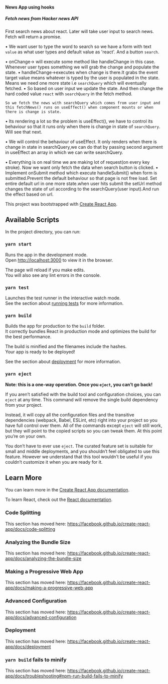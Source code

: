 #### News App using hooks

##### Fetch news from Hacker news API

First search news about react. Later will take user input to search news.
Fetch will return a promise.

• We want user to type the word to search so we have a form with text `value` as what user types and default value as 'react'. And a button `search`.

• onChange-> will execute some method like handleChange in this case. Whenever user types something we will grab the change and populate the state.
• handleChange->executes when change is there.It grabs the event target value means whatever is typed by the user is populated in the state. Means we need one more state i.e `searchQuery` which will eventually fetched.
• So based on user input we update the state. And then change the hard coded value `react` with `searchQuery` in the fetch method.

`So we fetch the news with searchQuery which comes from user input and this fetchNews() runs on useEffect() when component mounts or when there is change is state.`

• Its rendering a lot so the problem is useEffect(), we have to control its behaviour so that it runs only when there is change in state of `searchQuery`. Will see that next.

• We will control the behaviour of useEffect. It only renders when there is change in state in searchQuery,we can do that by passing second argument in useEffect an array in which we can write searchQuery.

• Everything is on real time we are making lot of request(on every key stroke). Now we want only fetch the data when search button is clicked.
• Implement onSubmit method which execute handleSubmit() when form is submitted.Prevent the default behaviour so that page is not free load. Set entire default url in one more state.when user hits submit the setUrl method changes the state of url according to the searchQuery(user input).And run the effect based on url.

This project was bootstrapped with [Create React App](https://github.com/facebook/create-react-app).

## Available Scripts

In the project directory, you can run:

### `yarn start`

Runs the app in the development mode.<br />
Open [http://localhost:3000](http://localhost:3000) to view it in the browser.

The page will reload if you make edits.<br />
You will also see any lint errors in the console.

### `yarn test`

Launches the test runner in the interactive watch mode.<br />
See the section about [running tests](https://facebook.github.io/create-react-app/docs/running-tests) for more information.

### `yarn build`

Builds the app for production to the `build` folder.<br />
It correctly bundles React in production mode and optimizes the build for the best performance.

The build is minified and the filenames include the hashes.<br />
Your app is ready to be deployed!

See the section about [deployment](https://facebook.github.io/create-react-app/docs/deployment) for more information.

### `yarn eject`

**Note: this is a one-way operation. Once you `eject`, you can’t go back!**

If you aren’t satisfied with the build tool and configuration choices, you can `eject` at any time. This command will remove the single build dependency from your project.

Instead, it will copy all the configuration files and the transitive dependencies (webpack, Babel, ESLint, etc) right into your project so you have full control over them. All of the commands except `eject` will still work, but they will point to the copied scripts so you can tweak them. At this point you’re on your own.

You don’t have to ever use `eject`. The curated feature set is suitable for small and middle deployments, and you shouldn’t feel obligated to use this feature. However we understand that this tool wouldn’t be useful if you couldn’t customize it when you are ready for it.

## Learn More

You can learn more in the [Create React App documentation](https://facebook.github.io/create-react-app/docs/getting-started).

To learn React, check out the [React documentation](https://reactjs.org/).

### Code Splitting

This section has moved here: https://facebook.github.io/create-react-app/docs/code-splitting

### Analyzing the Bundle Size

This section has moved here: https://facebook.github.io/create-react-app/docs/analyzing-the-bundle-size

### Making a Progressive Web App

This section has moved here: https://facebook.github.io/create-react-app/docs/making-a-progressive-web-app

### Advanced Configuration

This section has moved here: https://facebook.github.io/create-react-app/docs/advanced-configuration

### Deployment

This section has moved here: https://facebook.github.io/create-react-app/docs/deployment

### `yarn build` fails to minify

This section has moved here: https://facebook.github.io/create-react-app/docs/troubleshooting#npm-run-build-fails-to-minify
